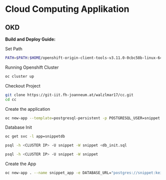 # Cloud Computing Applikation


## OKD

**Build and Deploy Guide:**  

Set Path

```bash
PATH=$PATH:$HOME/openshift-origin-client-tools-v3.11.0-0cbc58b-linux-64bit
```

Running Openshift Cluster

```bash
oc cluster up
```
Checkout Project

```bash
git clone https://git-iit.fh-joanneum.at/walzlmar17/cc.git
cd cc
```

Create the application

```bash
oc new-app --template=postgresql-persistent -p POSTGRESQL_USER=snippet -p POSTGRESQL_PASSWORD=keines -p POSTGRESQL_DATABASE=snippet --name=snippetdb
```

Database Init
```bash
oc get svc -l app=snippetdb
```
```bash
psql -h <CLUSTER IP> -U snippet -W snippet <db_init.sql
```

```bash
psql -h <CLUSTER IP> -U snippet -W snippet
```
Create the App

```bash
oc new-app . --name snippet_app -e DATABASE_URL="postgres://snippet:keines@postgresql.myproject.svc.cluster.local:5432/snippet"
```


